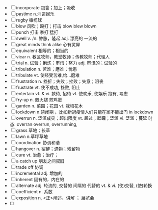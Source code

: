 - [ ] incorporate 包含；加上；吸收
- [ ] pastime  n.消遣娱乐
- [ ] rugby 橄榄球
- [ ] blow 风吹；殴打；打击  blow  blew blown
- [ ] punch 打击 拳打 猛打
- [ ] swell v. /n. 肿胀，隆起   adj. 漂亮的 一流的
- [ ] great minds think alike  心有灵犀
- [ ] equivalent   相等的；相当的
- [ ] vicar n. 教区牧师，教堂牧师；传教牧师；代理人
- [ ] trial n. 试验；磨炼；审讯；努力 adj. 审讯的；试验的
- [ ] tribulation n. 苦难；磨难；忧患
- [ ] tribulate vt. 使经受苦难,给…磨难
- [ ] frustration n. 挫折；失败；挫败；失意；沮丧
- [ ] frustrate vt. 使不成功, 挫败, 阻止
- [ ] entertain vt. & vi. 款待, 招待 vt. 使欢乐, 使娱乐 抱有, 考虑
- [ ] fry-up n. 煎火腿 煎鸡蛋
- [ ] garden n. 菜园；花园 vt. 栽培花木
- [ ] lockdown n.禁闭期 ，比如新冠疫情人们只能在家不能出门 in lockdown
- [ ] overrun n. 泛滥成灾；超出限度 vt. 超过；蹂躏；泛滥 vi. 泛滥；蔓延
    时 态: overran overrun, overrunning, 
- [ ] grass 草地；长草
- [ ] lawn n.草坪草地
- [ ] coordination 协调和谐
- [ ] hangover n. 宿醉；遗物；残留物
- [ ] cure vt. 治愈；治疗；
- [ ] a catch up  朋友之间叙旧
- [ ] trade off 协调
- [ ] incremental adj. 增加的
- [ ] inherent 固有的，内在的
- [ ] alternate adj. 轮流的, 交替的 间隔的 代替的 vt. & vi. (使)交替, (使)轮换
- [ ] coefficient n. 系数
- [ ] exposition n. <正>阐述，讲解   ； 展览会
- [ ] 

